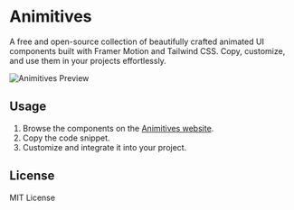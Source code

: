 # Animitives

A free and open-source collection of beautifully crafted animated UI components built with Framer Motion and Tailwind CSS. Copy, customize, and use them in your projects effortlessly.

![Animitives Preview](https://animitives.com/preview.png)

## Usage

1. Browse the components on the [Animitives website](https://animitives.com).
2. Copy the code snippet.
3. Customize and integrate it into your project.

## License

MIT License
